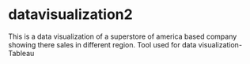 # datavisualization2
This is a data visualization of a superstore of america based company showing there sales in different region.
Tool used for data visualization-Tableau
